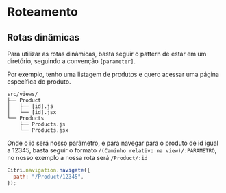 # Roteamento



## Rotas dinâmicas

Para utilizar as rotas dinâmicas, basta seguir o pattern de estar em um diretório, seguindo a convenção `[parameter]`.

Por exemplo, tenho uma listagem de produtos e quero acessar uma página específica do produto.

``` title="Estrutura de arquivos"
src/views/
├── Product
│   ├── [id].js
│   └── [id].jsx
└── Products
    ├── Products.js
    └── Products.jsx
```

Onde o id será nosso parâmetro, e para navegar para o produto de id igual a 12345, basta seguir o formato `/(Caminho relativo na view)/:PARAMETRO`, no nosso exemplo a nossa rota será `/Product/:id`

```js title="Chamada no Eitri-App"
Eitri.navigation.navigate({
  path: "/Product/12345",
});
```

